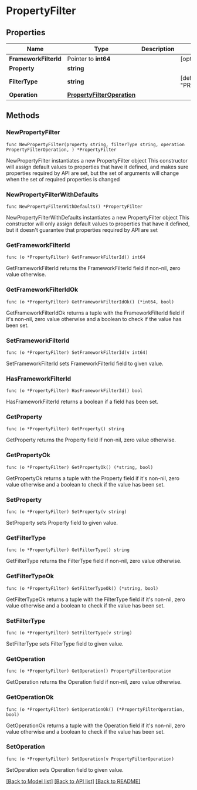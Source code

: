 # PropertyFilter

## Properties

Name | Type | Description | Notes
------------ | ------------- | ------------- | -------------
**FrameworkFilterId** | Pointer to **int64** |  | [optional] 
**Property** | **string** |  | 
**FilterType** | **string** |  | [default to "PROPERTY"]
**Operation** | [**PropertyFilterOperation**](PropertyFilterOperation.md) |  | 

## Methods

### NewPropertyFilter

`func NewPropertyFilter(property string, filterType string, operation PropertyFilterOperation, ) *PropertyFilter`

NewPropertyFilter instantiates a new PropertyFilter object
This constructor will assign default values to properties that have it defined,
and makes sure properties required by API are set, but the set of arguments
will change when the set of required properties is changed

### NewPropertyFilterWithDefaults

`func NewPropertyFilterWithDefaults() *PropertyFilter`

NewPropertyFilterWithDefaults instantiates a new PropertyFilter object
This constructor will only assign default values to properties that have it defined,
but it doesn't guarantee that properties required by API are set

### GetFrameworkFilterId

`func (o *PropertyFilter) GetFrameworkFilterId() int64`

GetFrameworkFilterId returns the FrameworkFilterId field if non-nil, zero value otherwise.

### GetFrameworkFilterIdOk

`func (o *PropertyFilter) GetFrameworkFilterIdOk() (*int64, bool)`

GetFrameworkFilterIdOk returns a tuple with the FrameworkFilterId field if it's non-nil, zero value otherwise
and a boolean to check if the value has been set.

### SetFrameworkFilterId

`func (o *PropertyFilter) SetFrameworkFilterId(v int64)`

SetFrameworkFilterId sets FrameworkFilterId field to given value.

### HasFrameworkFilterId

`func (o *PropertyFilter) HasFrameworkFilterId() bool`

HasFrameworkFilterId returns a boolean if a field has been set.

### GetProperty

`func (o *PropertyFilter) GetProperty() string`

GetProperty returns the Property field if non-nil, zero value otherwise.

### GetPropertyOk

`func (o *PropertyFilter) GetPropertyOk() (*string, bool)`

GetPropertyOk returns a tuple with the Property field if it's non-nil, zero value otherwise
and a boolean to check if the value has been set.

### SetProperty

`func (o *PropertyFilter) SetProperty(v string)`

SetProperty sets Property field to given value.


### GetFilterType

`func (o *PropertyFilter) GetFilterType() string`

GetFilterType returns the FilterType field if non-nil, zero value otherwise.

### GetFilterTypeOk

`func (o *PropertyFilter) GetFilterTypeOk() (*string, bool)`

GetFilterTypeOk returns a tuple with the FilterType field if it's non-nil, zero value otherwise
and a boolean to check if the value has been set.

### SetFilterType

`func (o *PropertyFilter) SetFilterType(v string)`

SetFilterType sets FilterType field to given value.


### GetOperation

`func (o *PropertyFilter) GetOperation() PropertyFilterOperation`

GetOperation returns the Operation field if non-nil, zero value otherwise.

### GetOperationOk

`func (o *PropertyFilter) GetOperationOk() (*PropertyFilterOperation, bool)`

GetOperationOk returns a tuple with the Operation field if it's non-nil, zero value otherwise
and a boolean to check if the value has been set.

### SetOperation

`func (o *PropertyFilter) SetOperation(v PropertyFilterOperation)`

SetOperation sets Operation field to given value.



[[Back to Model list]](../README.md#documentation-for-models) [[Back to API list]](../README.md#documentation-for-api-endpoints) [[Back to README]](../README.md)


